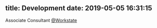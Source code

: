title: Development
date: 2019-05-05 16:31:15
---
Associate Consultant [@Workstate](https://www.workstate.com/)